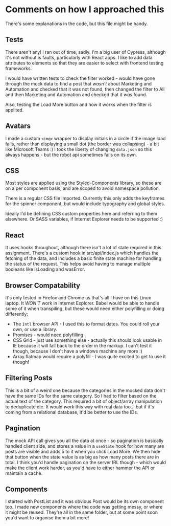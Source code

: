 # Comments on how I approached this

There's some explanations in the code, but this file might be handy.

## Tests

There aren't any! I ran out of time, sadly. I'm a big user of Cypress, although it's not without is faults, particularly with React apps. I like to add data attributes to elements so that they are easier to select with frontend testing frameworks.

I would have written tests to check the filter worked - would have gone through the mock data to find a post that _wasn't_ about Marketing and Automation and checked that it was not found, then changed the filter to All and then Marketing and Automation and checked that it _was_ found.

Also, testing the Load More button and how it works when the filter is applited.

## Avatars

I made a custom `<img>` wrapper to display initials in a circle if the image load fails, rather than displaying a small dot (the border was collapsing) - a bit like Microsoft Teams :)
I took the liberty of changing `data.json` so this always happens - but the robot api sometimes fails on its own.

## CSS

Most styles are applied using the Styled-Components library, so these are on a per component basis, and are scoped to avoid namespace pollution.

There is a regular CSS file imported. Currently this only adds the keyframes for the spinner component, but would include typography and global styles.

Ideally I'd be defining CSS custom properties here and referring to them elsewhere. Or SASS variables, if Internet Explorer needs to be supported :)

## React

It uses hooks throughout, although there isn't a lot of state required in this assignment.
There's a custom hook in src/api/index.js which handles the fetching of the data, and includes a basic finite state machine for handling the status of the request. This helps avoid having to manage multiple booleans like isLoading and wasError.

## Browser Compatability

It's only tested in Firefox and Chrome as that's all I have on this Linux laptop. It _WON'T_ work in Internet Explorer. Babel would be able to handle some of it when transpiling, but these would need either polyfilling or doing differently:

- The `Intl` browser API - I used this to format dates. You could roll your own, or use a library.
- Promises - would need polyfilling
- CSS Grid - just use something else - actually this should look usable in IE because it will fall back to the order in the markup. I can't test it though, because I don't have a windows machine any more :)
- Array.flatmap would require a polyfill - I was quite excited to get to use it though!

## Filtering Posts

This is a bit of a weird one because the categories in the mocked data don't have the same IDs for the same category. So I had to filter based on the actual text of the category. This required a bit of object/array manipulation to deduplicate etc. It would _work_ this way with real data too... but if it's coming from a relational database, it'd be better to use the IDs.

## Pagination

The mock API call gives you all the data at once - so pagination is basically handled client side, and stores a value in a `useState` hook for how many are posts are visible and adds 5 to it when you click Load More. We then hide that button when the state value is as big as how many posts there are in total. I think you'd handle pagination on the server IRL though - which would make the client work harder, as you'd have to either hammer the API or maintain a cache.

## Components

I started with PostList and it was obvious Post would be its own component too. I made new components where the code was getting messy, or where it might be reused. They're all in the same folder, but at some point soon you'd want to organise them a bit more!
